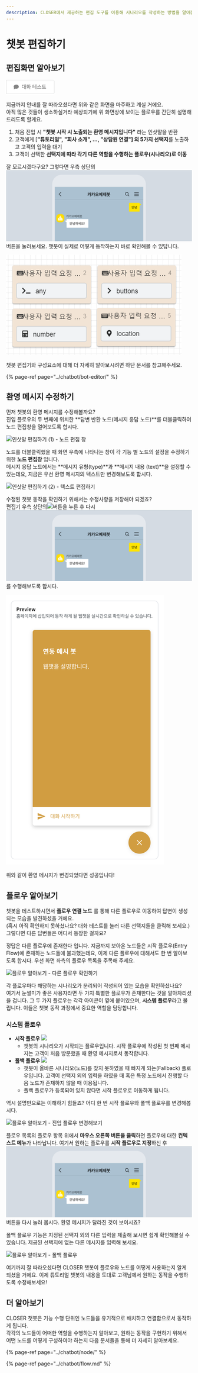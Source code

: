 ```yaml
---
description: CLOSER에서 제공하는 편집 도구를 이용해 시나리오를 작성하는 방법을 알아봅니다.
---
```


# 챗봇 편집하기

## 편집화면 알아보기 <a id="editor"></a>

![&#xD3B8;&#xC9D1;&#xD654;&#xBA74; &#xC54C;&#xC544;&#xBCF4;&#xAE30; \(1\) - &#xD29C;&#xD1A0;&#xB9AC;&#xC5BC; &#xCC57;&#xBD07; &#xC9C4;&#xC785; &#xD50C;&#xB85C;&#xC6B0;](../../.gitbook/assets/image%20%285%29.png)

지금까지 안내를 잘 따라오셨다면 위와 같은 화면을 마주하고 계실 거에요.   
아직 많은 것들이 생소하실거라 예상되기에 위 화면상에 보이는 플로우를 간단히 설명해드리도록 할게요. 

1. 처음 진입 시 **"챗봇 시작 시 노출되는 환영 메시지입니다"** 라는 인삿말을 반환
2. 고객에게 \[**"튜토리얼", "회사 소개", ..., "상담원 연결"\] 의 5가지 선택지**를 노출하고 고객의 입력을 대기
3. 고객이 선택한 **선택지에 따라 각기 다른 역할을 수행하는 플로우\(시나리오\)로 이동** 

잘 모르시겠다구요? 그렇다면 우측 상단의 ![](../../.gitbook/assets/image%20%286%29.png) 버튼을 눌러보세요. 챗봇이 실제로 어떻게 동작하는지 바로 확인해볼 수 있답니다.

![&#xD3B8;&#xC9D1;&#xD654;&#xBA74; &#xC54C;&#xC544;&#xBCF4;&#xAE30; \(2\) - &#xB300;&#xD654; &#xD14C;&#xC2A4;&#xD2B8; &#xD654;&#xBA74;](../../.gitbook/assets/image%20%2843%29.png)

챗봇 편집기와 구성요소에 대해 더 자세히 알아보시려면 하단 문서를 참고해주세요.

{% page-ref page="../chatbot/bot-editor/" %}

## 환영 메시지 수정하기 <a id="welcome-response"></a>

먼저 챗봇의 환영 메시지를 수정해볼까요?   
진입 플로우의 두 번째에 위치한 **답변 반환 노드\(메시지 응답 노드\)**를 더블클릭하여 노드 편집창을 열어보도록 합시다.

![&#xC778;&#xC0BF;&#xB9D0; &#xD3B8;&#xC9D1;&#xD558;&#xAE30; \(1\) - &#xB178;&#xB4DC; &#xD3B8;&#xC9D1; &#xCC3D;](../../.gitbook/assets/jan-31-2019-14-28-57.gif)

노드를 더블클릭했을 때 화면 우측에 나타나는 창이 각 기능 별 노드의 설정을 수정하기 위한 **노드 편집창** 입니다.  
메시지 응답 노드에서는 **메시지 유형\(type\)**과 **메시지 내용 \(text\)**을 설정할 수 있는데요, 지금은 우선 환영 메시지의 텍스트만 변경해보도록 합시다.

![&#xC778;&#xC0BF;&#xB9D0; &#xD3B8;&#xC9D1;&#xD558;&#xAE30; \(2\) - &#xD14D;&#xC2A4;&#xD2B8; &#xD3B8;&#xC9D1;&#xD558;&#xAE30;](../../.gitbook/assets/jan-31-2019-14-40-42.gif)

수정된 챗봇 동작을 확인하기 위해서는 수정사항을 저장해야 되겠죠?   
편집기 우측 상단의![](../../.gitbook/assets/save.png)버튼을 누른 후 다시 ![](../../.gitbook/assets/image%20%286%29.png)를 수행해보도록 합시다. 

![&#xC778;&#xC0BF;&#xB9D0; &#xD3B8;&#xC9D1;&#xD558;&#xAE30; \(3\) - &#xBCC0;&#xACBD;&#xB41C; &#xC778;&#xC0BF;&#xB9D0; &#xD655;&#xC778;](../../.gitbook/assets/image%20%2825%29.png)

위와 같이 환영 메시지가 변경되었다면 성공입니다!

## 플로우 알아보기 <a id="flow-list"></a>

챗봇을 테스트하시면서 **플로우 연결 노드** 를 통해 다른 플로우로 이동하여 답변이 생성되는 모습을 발견하셨을 거에요.   
\(혹시 아직 확인하지 못하셨나요? 대화 테스트를 눌러 다른 선택지들을 클릭해 보세요.\) 그렇다면 다른 답변들은 어디서 등장한 걸까요?

정답은 다른 플로우에 존재한다 입니다. 지금까지 보아온 노드들은 시작 플로우\(Entry Flow\)에 존재하는 노드들에 불과했는데요, 이제 다른 플로우에 대해서도 한 번 알아보도록 합시다. 우선 화면 좌측의 플로우 목록을 주목해 주세요.

![&#xD50C;&#xB85C;&#xC6B0; &#xC54C;&#xC544;&#xBCF4;&#xAE30; - &#xB2E4;&#xB978; &#xD50C;&#xB85C;&#xC6B0; &#xD655;&#xC778;&#xD558;&#xAE30;](../../.gitbook/assets/flowlist.gif)

각 플로우마다 해당하는 시나리오가 분리되어 작성되어 있는 모습을 확인하셨나요?   
여기서 눈썰미가 좋은 사용자라면 두 가지 특별한 플로우가 존재한다는 것을 알아차리셨을 겁니다. 그 두 가지 플로우는 각각 아이콘이 옆에 붙어있으며, **시스템 플로우**라고 불립니다. 이들은 챗봇 동작 과정에서 중요한 역할을 담당합니다.

### 시스템 플로우 <a id="system-flow"></a>

* **시작 플로우** ![](../../.gitbook/assets/entry-flow.png) 
  * 챗봇의 시나리오가 시작되는 플로우입니다. 시작 플로우에 작성된 첫 번째 메시지는 고객이 처음 방문했을 때 환영 메시지로서 동작합니다. 
* **폴백 플로우** ![](../../.gitbook/assets/fallback-flow.png) 
  * 챗봇이 올바른 시나리오\(노드\)를 찾지 못하였을 때 빠지게 되는\(Fallback\) 플로우입니다. 고객이 선택지 외의 입력을 하였을 때 혹은 특정 노드에서 진행할 다음 노드가 존재하지 않을 때 이용됩니다.
  * 폴백 플로우가 등록되어 있지 않다면 시작 플로우로 이동하게 됩니다.

역시 설명만으로는 이해하기 힘들죠? 어디 한 번 시작 플로우와 폴백 플로우를 변경해봅시다.

![&#xD50C;&#xB85C;&#xC6B0; &#xC54C;&#xC544;&#xBCF4;&#xAE30; - &#xC9C4;&#xC785; &#xD50C;&#xB85C;&#xC6B0; &#xBCC0;&#xACBD;&#xD574;&#xBCF4;&#xAE30;](../../.gitbook/assets/test-entry-flow-change.gif)

플로우 목록의 플로우 항목 위에서 **마우스 오른쪽 버튼을 클릭**하면 플로우에 대한 **컨텍스트 메뉴**가 나타납니다. 여기서 원하는 플로우를 **시작 플로우로 지정**하신 후 ![](../../.gitbook/assets/image%20%286%29.png) 버튼을 다시 눌러 봅시다. 환영 메시지가 달라진 것이 보이시죠?

폴백 플로우 기능은 지정된 선택지 외의 다른 입력을 제출해 보시면 쉽게 확인해볼실 수 있습니다. 제공된 선택지에 없는 다른 메시지를 입력해 보세요.

![&#xD50C;&#xB85C;&#xC6B0; &#xC54C;&#xC544;&#xBCF4;&#xAE30; - &#xD3F4;&#xBC31; &#xD50C;&#xB85C;&#xC6B0;](../../.gitbook/assets/flow-editor-fallback-flow.gif)

여기까지 잘 따라오셨다면 CLOSER 챗봇이 플로우와 노드를 어떻게 사용하는지 알게 되셨을 거에요. 이제 튜토리얼 챗봇의 내용을 토대로 고객님께서 원하는 동작을 수행하도록 수정해보세요!

## 더 알아보기 <a id="more"></a>

CLOSER 챗봇은 기능 수행 단위인 노드들을 유기적으로 배치하고 연결함으로서 동작하게 됩니다.   
각각의 노드들이 어떠한 역할을 수행하는지 알아보고, 원하는 동작을 구현하기 위해서 어떤 노드를 어떻게 구성하여야 하는지 다음 문서들을 통해 더 자세히 알아보세요.

{% page-ref page="../chatbot/node/" %}

{% page-ref page="../chatbot/flow.md" %}

